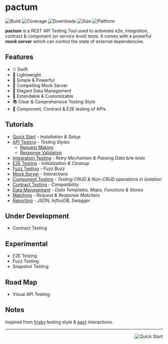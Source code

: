 # pactum

![Build](https://github.com/pactumjs/pactum/workflows/Build/badge.svg?branch=master)
![Coverage](https://img.shields.io/codeclimate/coverage/ASaiAnudeep/pactum)
![Downloads](https://img.shields.io/npm/dt/pactum)
![Size](https://img.shields.io/bundlephobia/minzip/pactum)
![Platform](https://img.shields.io/node/v/pactum)

**pactum** is a REST API Testing Tool used to automate e2e, integration, contract & component (*or service level*) tests. It comes with a powerful **mock server** which can control the state of external dependencies.

## Features

- ⏱ Swift
- 🎈 Lightweight
- 🚀 Simple & Powerful
- 📼 Compelling Mock Server
- 💎 Elegant Data Management
- 🔧 Extendable & Customizable
- 📚 Clear & Comprehensive Testing Style
- 🔗 Component, Contract & E2E testing of APIs

## Tutorials

- [Quick Start](quick-start) - *Installation & Setup*
- [API Testing](api-testing) - *Testing Styles*
  - [Request Making](request-making)
  - [Response Validation](response-validation)
- [Integration Testing](integration-testing) - *Retry Mechanism & Passing Data b/w tests*
- [E2E Testing](e2e-testing) - *Initialization & Cleanup*
- [Fuzz Testing](fuzz-testing) - *Fuzz Buzz*
- [Mock Server](mock-server) - *Interactions* 
- [Component Testing](component-testing) - *Testing CRUD & Non-CRUD operations in isolation* 
- [Contract Testing](contract-testing) - *Compatibility*
- [Data Management](data-management) - *Data Templates, Maps, Functions & Stores*
- [Matching](matching) - *Request & Response Matchers*
- [Reporting](reporting) - *JSON, InfluxDB, Swagger*

## Under Development

- Contract Testing

## Experimental

- E2E Testing
- Fuzz Testing
- Snapshot Testing

## Road Map

- Visual API Testing

## Notes

Inspired from [frisby](https://docs.frisbyjs.com/) testing style & [pact](https://docs.pact.io) interactions.

----

<a href="#/quick-start" >
  <img src="https://img.shields.io/badge/NEXT-Quick%20Start-blue" alt="Quick Start" align="right" style="display: inline;" />
</a>
